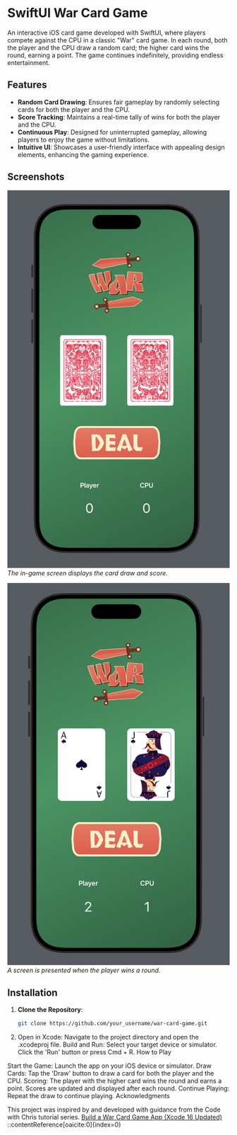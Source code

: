 # SwiftUI War Card Game

An interactive iOS card game developed with SwiftUI, where players compete against the CPU in a classic "War" card game. In each round, both the player and the CPU draw a random card; the higher card wins the round, earning a point. The game continues indefinitely, providing endless entertainment.

## Features

- **Random Card Drawing**: Ensures fair gameplay by randomly selecting cards for both the player and the CPU.
- **Score Tracking**: Maintains a real-time tally of wins for both the player and the CPU.
- **Continuous Play**: Designed for uninterrupted gameplay, allowing players to enjoy the game without limitations.
- **Intuitive UI**: Showcases a user-friendly interface with appealing design elements, enhancing the gaming experience.

## Screenshots

![Gameplay Screenshot](ScreenShots/Initial.png)
*The in-game screen displays the card draw and score.*

![Winning Screen](ScreenShots/Winning.png)
*A screen is presented when the player wins a round.*

## Installation

1. **Clone the Repository**:
   ```bash
   git clone https://github.com/your_username/war-card-game.git
2. Open in Xcode:
Navigate to the project directory and open the .xcodeproj file.
Build and Run:
Select your target device or simulator.
Click the 'Run' button or press Cmd + R.
How to Play

Start the Game:
Launch the app on your iOS device or simulator.
Draw Cards:
Tap the 'Draw' button to draw a card for both the player and the CPU.
Scoring:
The player with the higher card wins the round and earns a point.
Scores are updated and displayed after each round.
Continue Playing:
Repeat the draw to continue playing.
Acknowledgments

This project was inspired by and developed with guidance from the Code with Chris tutorial series.
[Build a War Card Game App (Xcode 16 Updated)](https://www.youtube.com/watch?v=YmXMCTsn3xQ)
::contentReference[oaicite:0]{index=0}
 
